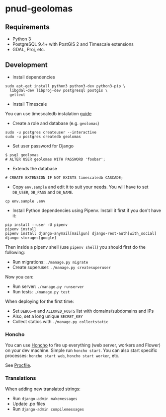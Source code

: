 # pnud-geolomas

## Requirements

* Python 3
* PostgreSQL 9.4+ with PostGIS 2 and Timescale extensions 
* GDAL, Proj, etc.

## Development

* Install dependencies

```
sudo apt-get install python3 python3-dev python3-pip \
  libgdal-dev libproj-dev postgresql postgis \
  gettext
```

* Install Timescale

You can use timescaledb instalation [guide](https://docs.timescale.com/latest/getting-started/installation)

* Create a role and database (e.g. `geolomas`)

```
sudo -u postgres createuser --interactive
sudo -u postgres createdb geolomas
```

* Set user password for Django

```
$ psql geolomas
# ALTER USER geolomas WITH PASSWORD 'foobar';
```

* Extends the database

```
# CREATE EXTENSION IF NOT EXISTS timescaledb CASCADE;
```

* Copy `env.sample` and edit it to suit your needs. You will have to set
  `DB_USER`, `DB_PASS` and `DB_NAME`.

```
cp env.sample .env
```

* Install Python dependencies using Pipenv. Install it first if you don't have it:

```
pip install --user -U pipenv
pipenv install
pipenv install django-anymail[mailgun] django-rest-auth[with_social] django-storages[google]
```

Then inside a pipenv shell (use `pipenv shell`) you should first do the following:

* Run migrations: `./manage.py migrate`
* Create superuser: `./manage.py createsuperuser`

Now you can:

* Run server: `./manage.py runserver`
* Run tests: `./manage.py test`

When deploying for the first time:

* Set `DEBUG=0` and `ALLOWED_HOSTS` list with domains/subdomains and IPs
* Also, set a long unique `SECRET_KEY`
* Collect statics with `./manage.py collectstatic`

### Honcho

You can use [Honcho](https://honcho.readthedocs.io) to fire up everything (web
server, workers and Flower) on your dev machine. Simple run `honcho start`.
You can also start specific processes: `honcho start web`, `honcho start
worker`, etc.

See [Procfile](Procfile).

### Translations

When adding new translated strings:

* Run `django-admin makemessages`
* Update .po files
* Run `django-admin compilemessages`
